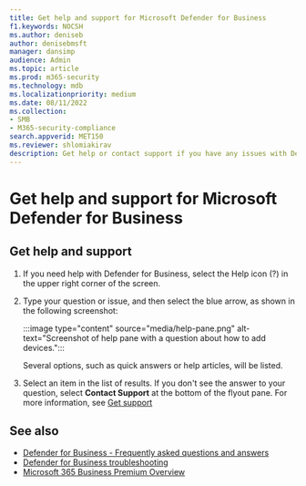 ```yaml
---
title: Get help and support for Microsoft Defender for Business
f1.keywords: NOCSH
ms.author: deniseb
author: denisebmsft
manager: dansimp
audience: Admin
ms.topic: article
ms.prod: m365-security
ms.technology: mdb
ms.localizationpriority: medium
ms.date: 08/11/2022
ms.collection: 
- SMB
- M365-security-compliance                 
search.appverid: MET150
ms.reviewer: shlomiakirav
description: Get help or contact support if you have any issues with Defender for Business.
---
```


# Get help and support for Microsoft Defender for Business

## Get help and support

1. If you need help with Defender for Business, select the Help icon (?) in the upper right corner of the screen. 

2. Type your question or issue, and then select the blue arrow, as shown in the following screenshot: 

   :::image type="content" source="media/help-pane.png" alt-text="Screenshot of help pane with a question about how to add devices.":::

   Several options, such as quick answers or help articles, will be listed.

3. Select an item in the list of results. If you don't see the answer to your question, select **Contact Support** at the bottom of the flyout pane. For more information, see [Get support](../../admin/get-help-support.md)


## See also

- [Defender for Business - Frequently asked questions and answers](mdb-faq.yml)
- [Defender for Business troubleshooting](mdb-troubleshooting.yml) 
- [Microsoft 365 Business Premium Overview](../../business-premium/index.md)